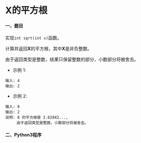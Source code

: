 # X的平方根

#### 一、题目

实现```int sqrt(int x)```函数。

计算并返回**X**的平方根，其中**X**是非负整数。

由于返回类型是整数，结果只保留整数的部分，小数部分将被舍去。

* 示例 1:
```
输入: 4
输出: 2
```

* 示例 2:
```
输入: 8
输出: 2
说明: 8 的平方根是 2.82842..., 
     由于返回类型是整数，小数部分将被舍去。

```

#### 二、Python3程序

```python

```
